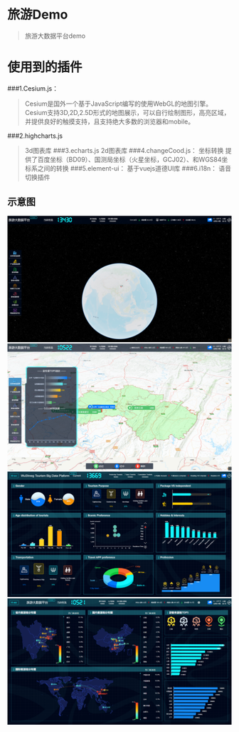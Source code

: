 # 旅游Demo

>旅游大数据平台demo

# 使用到的插件

###1.Cesium.js：

>Cesium是国外一个基于JavaScript编写的使用WebGL的地图引擎。Cesium支持3D,2D,2.5D形式的地图展示，可以自行绘制图形，高亮区域，并提供良好的触摸支持，且支持绝大多数的浏览器和mobile。

###2.highcharts.js
>3d图表库
###3.echarts.js
>2d图表库
###4.changeCood.js：
> 坐标转换 提供了百度坐标（BD09）、国测局坐标（火星坐标，GCJ02）、和WGS84坐标系之间的转换
###5.element-ui：
>基于vuejs道德UI库
###6.i18n：
>语音切换插件
## 示意图
![pic4](static/img/pic4.png)
![pic1](static/img/pic1.png)
![pic2](static/img/pic2.png)
![pic3](static/img/pic3.png)
